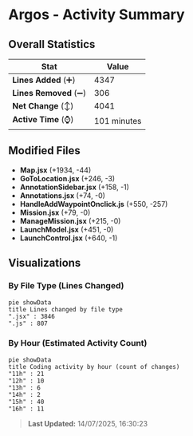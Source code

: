 # Argos - Activity Summary 

## Overall Statistics

| Stat                   | Value                                                             |
| ---------------------- | ----------------------------------------------------------------- |
| **Lines Added** (➕)   | 4347                                          |
| **Lines Removed** (➖) | 306                                        |
| **Net Change** (↕)    | 4041                |
| **Active Time** (⌚)   | 101 minutes |


## Modified Files
- **Map.jsx** (+1934, -44)
- **GoToLocation.jsx** (+246, -3)
- **AnnotationSidebar.jsx** (+158, -1)
- **Annotations.jsx** (+74, -0)
- **HandleAddWaypointOnclick.js** (+550, -257)
- **Mission.jsx** (+79, -0)
- **ManageMission.jsx** (+215, -0)
- **LaunchModel.jsx** (+451, -0)
- **LaunchControl.jsx** (+640, -1)

## Visualizations

### By File Type (Lines Changed)

```mermaid
pie showData
title Lines changed by file type
".jsx" : 3846
".js" : 807
```

### By Hour (Estimated Activity Count)

```mermaid
pie showData
title Coding activity by hour (count of changes)
"11h" : 21
"12h" : 10
"13h" : 6
"14h" : 2
"15h" : 40
"16h" : 11
```


> **Last Updated:** 14/07/2025, 16:30:23